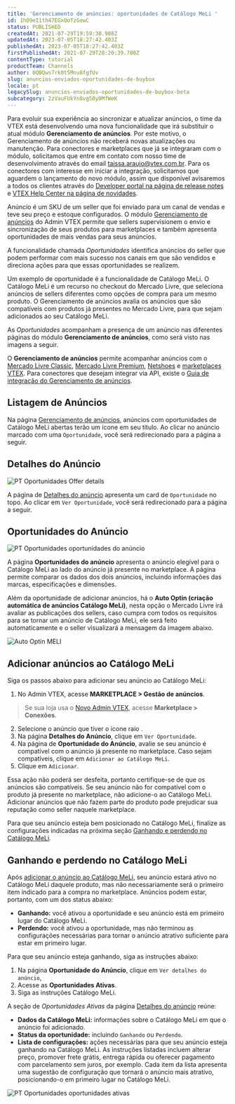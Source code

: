 ```yaml
---
title: 'Gerenciamento de anúncios: oportunidades de Catálogo MeLi '
id: 1hO9eI1th47EGxQoTzGewC
status: PUBLISHED
createdAt: 2021-07-29T19:59:30.988Z
updatedAt: 2023-07-05T18:27:42.403Z
publishedAt: 2023-07-05T18:27:42.403Z
firstPublishedAt: 2021-07-29T20:20:39.780Z
contentType: tutorial
productTeam: Channels
author: 0QBQws7rk0t5Mnu8fgfUv
slug: anuncios-enviados-oportunidades-de-buybox
locale: pt
legacySlug: anuncios-enviados-oportunidades-de-buybox-beta
subcategory: 2zVauFUkYn8vgS0y0MfWeK
---
```


<div class="alert alert-info">
Para evoluir sua experiência ao sincronizar e atualizar anúncios, o time da VTEX está desenvolvendo uma nova funcionalidade que irá substituir o atual módulo <b>Gerenciamento de anúncios</b>.
Por este motivo, o Gerenciamento de anúncios não receberá novas atualizações ou manutenção. 
Para conectores e marketplaces que já se integraram com o módulo, solicitamos que entre em contato com nosso time de desenvolvimento através do email <a href="taissa.araujo@vtex.com.br">taissa.araujo@vtex.com.br</a>.
Para os conectores com interesse em iniciar a integração, solicitamos que aguardem o lançamento do novo módulo, assim que disponível avisaremos a todos os clientes através do <a href="https://developers.vtex.com/updates/release-notes">Developer portal na página de release notes</a> e <a href="https://help.vtex.com/pt/en/announcements">VTEX Help Center na página de novidades</a>.
</div>  

Anúncio é um SKU de um seller que foi enviado para um canal de vendas e teve seu preço e estoque configurados. O módulo [Gerenciamento de anúncios](https://help.vtex.com/pt/tutorial/listagem-de-anuncios--7MRb9S78aBdZjFGpbuffpE) do Admin VTEX permite que sellers supervisionem o envio e sincronização de seus produtos para marketplaces e também apresenta oportunidades de mais vendas para seus anúncios. 

A funcionalidade chamada *Oportunidades* identifica anúncios do seller que podem performar com mais sucesso nos canais em que são vendidos e direciona ações para que essas oportunidades se realizem. 

Um exemplo de oportunidade é a funcionalidade de Catálogo MeLi. O Catálogo MeLi é um recurso no checkout do Mercado Livre, que seleciona anúncios de sellers diferentes como opções de compra para um mesmo produto. O Gerenciamento de anúncios avalia os anúncios que são compatíveis com produtos já presentes no Mercado Livre, para que sejam adicionados ao seu Catálogo MeLi.

As *Oportunidades* acompanham a presença de um anúncio nas diferentes páginas do módulo **Gerenciamento de anúncios**, como será visto nas imagens a seguir.

<div class = "alert alert-info">
O <b>Gerenciamento de anúncios</b> permite acompanhar anúncios com o <a href="https://help.vtex.com/pt/tracks/configurar-integracao-do-mercado-livre--2YfvI3Jxe0CGIKoWIGQEIq">Mercado Livre Classic</a>, <a href="https://help.vtex.com/pt/tracks/configurar-integracao-do-mercado-livre--2YfvI3Jxe0CGIKoWIGQEIq">Mercado Livre Premium</a>, <a href="https://help.vtex.com/pt/tracks/configurar-integracao-da-netshoes--5Ua87lhFg4m0kEcuyqmcCm">Netshoes</a> e <a href="https://help.vtex.com/pt/tutorial/estrategias-de-marketplace-na-vtex--tutorials_402#ser-um-marketplace-vtex">marketplaces VTEX</a>. Para conectores que desejam integrar via API, existe o <a href="https://developers.vtex.com/vtex-rest-api/docs/sent-offers-integration-guide-connectors">Guia de integração do Gerenciamento de anúncios</a>.
</div>

## Listagem de Anúncios

Na página [Gerenciamento de anúncios](https://help.vtex.com/pt/tutorial/offers-listing--7MRb9S78aBdZjFGpbuffpE), anúncios com oportunidades de Catálogo MeLi abertas terão um ícone em seu título. Ao clicar no anúncio marcado com uma `Oportunidade`, você será redirecionado para a página a seguir.

## Detalhes do Anúncio

![PT Oportunidades Offer details](//images.ctfassets.net/alneenqid6w5/05EP70mvjspXAYAqYUBlm/c50404811bbb7be69e463f97cdc4408e/PT_Oportunidades_Offer_details.jpg)

A página de [Detalhes do anúncio](https://help.vtex.com/pt/tutorial/detalhes-do-anuncio--4FF9QYAewqAn610mDHwb0P) apresenta um card de `Oportunidade` no topo. Ao clicar em `Ver Oportunidade`, você será redirecionado para a página a seguir.

## Oportunidades do Anúncio

![PT Oportunidades oportunidades do anúncio](//images.ctfassets.net/alneenqid6w5/6Atuthxay11bdJrmSQxEM9/753c2b80a4bf68ca6f82aa6f23cca363/PT_Oportunidades_oportunidades_do_an__ncio.jpg)

A página **Oportunidades do anúncio** apresenta o anúncio elegível para o Catálogo MeLi ao lado do anúncio já presente no marketplace. A página permite comparar os dados dos dois anúncios, incluindo informações das marcas, especificações e dimensões.

Além da oportunidade de adicionar anúncios, há o __Auto Optin (criação automática de anúncios Catálogo MeLi)__, nesta opção o Mercado Livre irá avaliar as publicações dos sellers, caso cumpra com todos os requisitos para se tornar um anúncio de Catálogo MeLi, ele será feito automaticamente e o seller visualizará a mensagem da imagem abaixo.

![Auto Optin MELI](//images.ctfassets.net/alneenqid6w5/2Hiw11uUW5n5QHvwIlpo0C/95e691c69a8a8afccdf50abd0f0d09c4/Captura_de_tela_2023-06-27_175316.png)

## Adicionar anúncios ao Catálogo MeLi

Siga os passos abaixo para adicionar seu anúncio ao Catálogo MeLi:

1. No Admin VTEX, acesse **MARKETPLACE > Gestão de anúncios**. 
> Se sua loja usa o [Novo Admin VTEX](https://content.vtex.com/join-new-admin-beta-program-pt/), acesse **Marketplace > Conexões**.
2. Selecione o anúncio que tiver o ícone raio <i class="fas fa-bolt"></i>.
3. Na página **Detalhes do Anúncio**, clique em `Ver Oportunidade`.
4. Na página de **Oportunidade do Anúncio**, avalie se seu anúncio é compatível com o anúncio já presente no marketplace. Caso sejam compatíveis, clique em `Adicionar ao Catálogo MeLi`. 
5. Clique em `Adicionar`.

<div class="alert alert-warning">
Essa ação não poderá ser desfeita, portanto certifique-se de que os anúncios são compatíveis. Se seu anúncio não for compatível com o produto já presente no marketplace, não adicione-o ao Catálogo MeLi. Adicionar anúncios que não fazem parte do produto pode prejudicar sua reputação como seller naquele marketplace.  
</div>

Para que seu anúncio esteja bem posicionado no Catálogo MeLi, finalize as configurações indicadas na próxima seção [Ganhando e perdendo no Catálogo MeLi](#ganhando-e-perdendo-no-buybox).

## Ganhando e perdendo no Catálogo MeLi

Após [adicionar o anúncio ao Catálogo MeLi](#adicionar-anuncios-ao-buybox), seu anúncio estará ativo no Catálogo MeLi daquele produto, mas não necessariamente será o primeiro item indicado para a compra no marketplace. Anúncios podem estar, portanto, com um dos status abaixo:

- **Ganhando:** você ativou a oportunidade e seu anúncio está em primeiro lugar do Catálogo MeLi.   
- **Perdendo:** você ativou a oportunidade, mas não terminou as configurações necessárias para tornar o anúncio atrativo suficiente para estar em primeiro lugar.

Para que seu anúncio esteja ganhando, siga as instruções abaixo:

1. Na página **Oportunidade do Anúncio**, clique em `Ver detalhes do anúncio`, 
2. Acesse as **Oportunidades Ativas**. 
3. Siga as instruções Catálogo MeLi.

A seção de *Oportunidades Ativas* da página [Detalhes do anúncio](https://help.vtex.com/pt/tutorial/detalhes-do-anuncio--4FF9QYAewqAn610mDHwb0P) reúne: 

- **Dados da Catálogo MeLi:** informações sobre o Catálogo MeLi em que o anúncio foi adicionado.  
- **Status da oportunidade:** incluindo `Ganhando` ou `Perdendo`.  
- **Lista de configurações:** ações necessárias para que seu anúncio esteja ganhando na Catálogo MeLi. As instruções listadas incluem alterar preço, promover frete grátis, entrega rápida ou oferecer pagamento com parcelamento sem juros, por exemplo. Cada item da lista apresenta uma sugestão de configuração  que tornará o anúncio mais atrativo, posicionando-o em primeiro lugar no Catálogo MeLi. 

![PT Oportunidades oportunidades ativas](//images.ctfassets.net/alneenqid6w5/1e5ozasXAVsjNrH7RBjq71/6e7672dc863d4150b4e8b8efe600187a/PT_Oportunidades_oportunidades_ativas.jpg)
